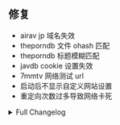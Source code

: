 ## 修复
* airav jp 域名失效
* theporndb 文件 ohash 匹配
* theporndb 标题模糊匹配
* javdb cookie 设置失效
* 7mmtv 网络测试 url
* 启动后不显示自定义网站设置
* 重定向次数过多导致网络卡死

<details>
<summary>Full Changelog</summary>

7ca6e70 fix(airav): airav jp 域名失效 (close #122)
ac5307c fix(theporndb): 使用 ohash 获取数据后直接返回 (#124)
574c7a3 fix(theporndb): title match (#124)
04181ba fix(javdb): cookie (#123)
65c3382 chore: use getattr default value
0dad202 fix: 7mmtv url for network test (close #121)
ba9550d fix(ui): not show custom website at startup
3ff5773 fix(web): blocked by too many redirects

</details>
